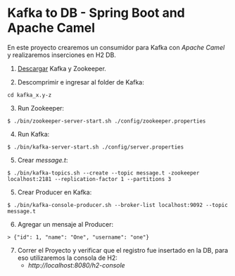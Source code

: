 # Kafka to DB - Spring Boot and Apache Camel

En este proyecto crearemos un consumidor para Kafka con *Apache Camel* y realizaremos inserciones en H2 DB.

1. [Descargar](https://www.apache.org/dyn/closer.cgi?path=/kafka/1.1.0/kafka_2.11-1.1.0.tgz) Kafka y Zookeeper.

2. Descomprimir e ingresar al folder de Kafka:
```
cd kafka_x.y-z
```
3. Run Zookeeper:
```
$ ./bin/zookeeper-server-start.sh ./config/zookeeper.properties
```
4. Run Kafka:
```
$ ./bin/kafka-server-start.sh ./config/server.properties
```
5. Crear *message.t*:
```
$ ./bin/kafka-topics.sh --create --topic message.t -zookeeper localhost:2181 --replication-factor 1 --partitions 3
```
5. Crear Producer en Kafka:
```
$ ./bin/kafka-console-producer.sh --broker-list localhost:9092 --topic message.t
```
6. Agregar un mensaje al Producer:
```
> {"id": 1, "name": "One", "username": "one"}
```
7. Correr el Proyecto y verificar que el registro fue insertado en la DB, para eso utilizaremos la consola de H2:
	* *http://localhost:8080/h2-console*